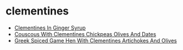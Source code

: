 # clementines

 * [Clementines In Ginger Syrup](index/c/clementines-in-ginger-syrup-241510.json)
 * [Couscous With Clementines Chickpeas Olives And Dates](index/c/couscous-with-clementines-chickpeas-olives-and-dates-356355.json)
 * [Greek Spiced Game Hen With Clementines Artichokes And Olives](index/g/greek-spiced-game-hen-with-clementines-artichokes-and-olives-109079.json)
